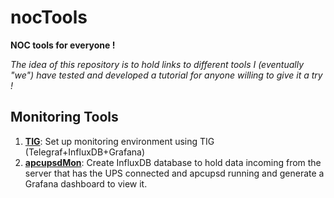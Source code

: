 # nocTools

**NOC tools for everyone !**

*The idea of this repository is to hold links to different tools I (eventually "we") have tested and developed a tutorial for anyone willing to give it a try !*



## Monitoring Tools

1. [**TIG**](https://65007.github.io/TIG/): Set up monitoring environment using TIG (Telegraf+InfluxDB+Grafana)
2. [**apcupsdMon**](https://65007.github.io/apcupsdMon): Create InfluxDB database to hold data incoming from the server that has the UPS connected and apcupsd running and generate a Grafana dashboard to view it.

